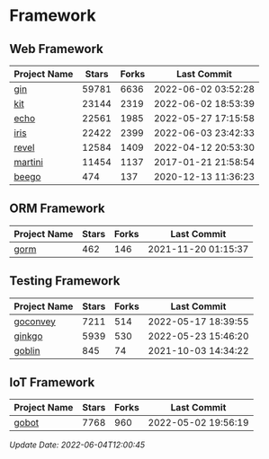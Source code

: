 # Framework

## Web Framework
| Project Name | Stars | Forks | Last Commit |
| ------------ | ----- | ----- | ----------- |
| [gin](https://github.com/gin-gonic/gin) | 59781 | 6636 | 2022-06-02 03:52:28 |
| [kit](https://github.com/go-kit/kit) | 23144 | 2319 | 2022-06-02 18:53:39 |
| [echo](https://github.com/labstack/echo) | 22561 | 1985 | 2022-05-27 17:15:58 |
| [iris](https://github.com/kataras/iris) | 22422 | 2399 | 2022-06-03 23:42:33 |
| [revel](https://github.com/revel/revel) | 12584 | 1409 | 2022-04-12 20:53:30 |
| [martini](https://github.com/go-martini/martini) | 11454 | 1137 | 2017-01-21 21:58:54 |
| [beego](https://github.com/astaxie/beego) | 474 | 137 | 2020-12-13 11:36:23 |

## ORM Framework
| Project Name | Stars | Forks | Last Commit |
| ------------ | ----- | ----- | ----------- |
| [gorm](https://github.com/jinzhu/gorm) | 462 | 146 | 2021-11-20 01:15:37 |

## Testing Framework
| Project Name | Stars | Forks | Last Commit |
| ------------ | ----- | ----- | ----------- |
| [goconvey](https://github.com/smartystreets/goconvey) | 7211 | 514 | 2022-05-17 18:39:55 |
| [ginkgo](https://github.com/onsi/ginkgo) | 5939 | 530 | 2022-05-23 15:46:20 |
| [goblin](https://github.com/franela/goblin) | 845 | 74 | 2021-10-03 14:34:22 |

## IoT Framework
| Project Name | Stars | Forks | Last Commit |
| ------------ | ----- | ----- | ----------- |
| [gobot](https://github.com/hybridgroup/gobot) | 7768 | 960 | 2022-05-02 19:56:19 |

*Update Date: 2022-06-04T12:00:45*